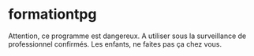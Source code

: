 # formationtpg

Attention, ce programme est dangereux. A utiliser sous la surveillance de professionnel confirmés. 
Les enfants, ne faites pas ça chez vous.
